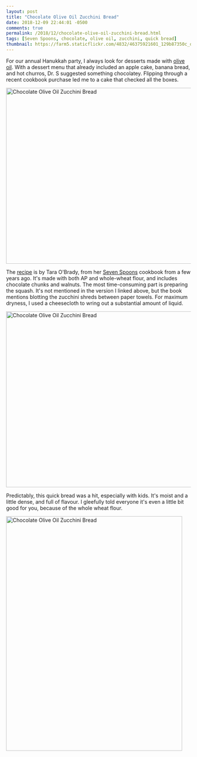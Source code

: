 ```yaml
---
layout: post
title: "Chocolate Olive Oil Zucchini Bread"
date: 2018-12-09 22:44:01 -0500
comments: true
permalink: /2018/12/chocolate-olive-oil-zucchini-bread.html
tags: [Seven Spoons, chocolate, olive oil, zucchini, quick bread]
thumbnail: https://farm5.staticflickr.com/4832/46375921601_129b87350c_q.jpg
---
```


For our annual Hanukkah party, I always look for desserts made with [olive oil](/tag/olive-oil/).
With a dessert menu that already included an apple cake, banana bread, and hot churros, Dr. S
suggested something chocolatey. Flipping through a recent cookbook purchase led me to
a cake that checked all the boxes.

<a data-flickr-embed="true"  href="https://www.flickr.com/photos/gnuf/46375921601/in/photostream/" title="Chocolate Olive Oil Zucchini Bread"><img src="https://farm5.staticflickr.com/4832/46375921601_129b87350c_z.jpg" width="640" height="480" alt="Chocolate Olive Oil Zucchini Bread"></a><script async src="//embedr.flickr.com/assets/client-code.js" charset="utf-8"></script>

The [recipe](http://sevenspoons.net/blog/2011/8/2/the-means-to-the-end.html) is by Tara O'Brady,
from her [Seven Spoons](/tag/seven-spoons/) cookbook from a few years ago. It's made with
both AP and whole-wheat flour, and includes chocolate chunks and walnuts. The most time-consuming
part is preparing the squash. It's not mentioned in the version I linked above, but the
book mentions blotting the zucchini shreds between paper towels. For maximum dryness, I used a 
cheesecloth to wring out a substantial amount of liquid.

<a data-flickr-embed="true"  href="https://www.flickr.com/photos/gnuf/32504021248/in/photostream/" title="Chocolate Olive Oil Zucchini Bread"><img src="https://farm5.staticflickr.com/4834/32504021248_6980573ac6_z.jpg" width="640" height="480" alt="Chocolate Olive Oil Zucchini Bread"></a><script async src="//embedr.flickr.com/assets/client-code.js" charset="utf-8"></script>

Predictably, this quick bread was a hit, especially with kids. It's moist and a little dense, and 
full of flavour. I gleefully told everyone it's even a little bit good for you, because of the
whole wheat flour.

<a data-flickr-embed="true"  href="https://www.flickr.com/photos/gnuf/46324984142/in/photostream/" title="Chocolate Olive Oil Zucchini Bread"><img src="https://farm5.staticflickr.com/4823/46324984142_867f33aaf3_z.jpg" width="480" height="640" alt="Chocolate Olive Oil Zucchini Bread"></a><script async src="//embedr.flickr.com/assets/client-code.js" charset="utf-8"></script>


